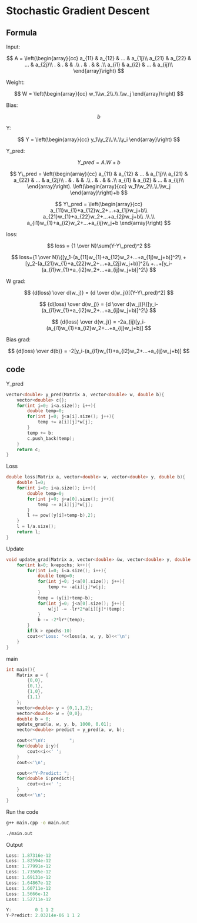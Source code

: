 # Stochastic Gradient Descent
## Formula
Input:

$$
A = \left(\begin{array}{cc}
a_{11} & a_{12} & ... & a_{1j}\\
a_{21} & a_{22} & ... & a_{2j}\\
. & . & & .\\
. & . & & .\\
a_{i1} & a_{i2} & ... & a_{ij}\\
\end{array}\right)
$$

Weight:

$$
W = \left(\begin{array}{cc}
w_1\\w_2\\.\\.\\w_j
\end{array}\right)
$$

Bias: 

$$b$$

Y:

$$
Y = \left(\begin{array}{cc}
y_1\\y_2\\.\\.\\y_i
\end{array}\right)
$$

Y_pred:

$$
Y\_pred = A.W+b
$$

$$
Y\_pred = \left(\begin{array}{cc}
a_{11} & a_{12} & ... & a_{1j}\\
a_{21} & a_{22} & ... & a_{2j}\\
. & . & & .\\
. & . & & .\\
a_{i1} & a_{i2} & ... & a_{ij}\\
\end{array}\right).
\left(\begin{array}{cc}
w_1\\w_2\\.\\.\\w_j
\end{array}\right)+b
$$

$$
Y\_pred = \left(\begin{array}{cc}
a_{11}w_{1}+a_{12}w_2+...+a_{1j}w_j+b\\
a_{21}w_{1}+a_{22}w_2+...+a_{2j}w_j+b\\
.\\.\\
a_{i1}w_{1}+a_{i2}w_2+...+a_{ij}w_j+b
\end{array}\right)
$$

loss:

$$
loss = {1 \over N}\sum(Y-Y\_pred)^2
$$

$$
loss={1 \over N}\{[y_1-(a_{11}w_{1}+a_{12}w_2+...+a_{1j}w_j+b)]^2\\
+[y_2-(a_{21}w_{1}+a_{22}w_2+...+a_{2j}w_j+b)]^2\\
+...+[y_i-(a_{i1}w_{1}+a_{i2}w_2+...+a_{ij}w_j+b)]^2\}
$$

W grad:

$$
{d(loss) \over d(w_j)} = {d \over d(w_j)}[(Y-Y\_pred)^2]
$$

$$
{d(loss) \over d(w_j)} = {d \over d(w_j)}\{[y_i-(a_{i1}w_{1}+a_{i2}w_2+...+a_{ij}w_j+b)]^2\}
$$

$$
{d(loss) \over d(w_j)} = -2a_{ij}[y_i-(a_{i1}w_{1}+a_{i2}w_2+...+a_{ij}w_j+b)]
$$

Bias grad:

$$
{d(loss) \over d(b)} = -2[y_i-(a_{i1}w_{1}+a_{i2}w_2+...+a_{ij}w_j+b)]
$$

## code
Y_pred
```c++
vector<double> y_pred(Matrix a, vector<double> w, double b){
    vector<double> c{};
    for(int i=0; i<a.size(); i++){
        double temp=0;
        for(int j=0; j<a[i].size(); j++){
            temp += a[i][j]*w[j];
        }
        temp += b;
        c.push_back(temp);
    }
    return c;
}
```
Loss
```c++
double loss(Matrix a, vector<double> w, vector<double> y, double b){
    double l=0;
    for(int i=0; i<a.size(); i++){
        double temp=0;
        for(int j=0; j<a[0].size(); j++){
            temp -= a[i][j]*w[j];
        }
        l += pow((y[i]+temp-b),2);
    }
    l = l/a.size();
    return l;
}
```
Update
```c++
void update_grad(Matrix a, vector<double> &w, vector<double> y, double &b, int epochs, double lr){
    for(int k=0; k<epochs; k++){
        for(int i=0; i<a.size(); i++){
            double temp=0;
            for(int j=0; j<a[0].size(); j++){
                temp += -a[i][j]*w[j];
            }
            temp = (y[i]+temp-b);
            for(int j=0; j<a[0].size(); j++){
                w[j] -= -lr*2*a[i][j]*(temp);
            }
            b -= -2*lr*(temp);
        }
        if(k > epochs-10)
        cout<<"Loss: "<<loss(a, w, y, b)<<'\n';
    }
}
```
main
```c++
int main(){
    Matrix a = {
        {0,0},
        {0,1},
        {1,0},
        {1,1}
    };
    vector<double> y = {0,1,1,2};
    vector<double> w = {0,0};
    double b = 0;
    update_grad(a, w, y, b, 1000, 0.01);
    vector<double> predict = y_pred(a, w, b);

    cout<<"\nY:         ";
    for(double i:y){
        cout<<i<<' ';
    }
    cout<<'\n';

    cout<<"Y-Predict: ";
    for(double i:predict){
        cout<<i<<' ';
    }
    cout<<'\n';
}
```
Run the code
```bash
g++ main.cpp -o main.out
```
```bash
./main.out
```
Output
```c++
Loss: 1.87316e-12
Loss: 1.82594e-12
Loss: 1.77991e-12
Loss: 1.73505e-12
Loss: 1.69131e-12
Loss: 1.64867e-12
Loss: 1.60711e-12
Loss: 1.5666e-12
Loss: 1.52711e-12

Y:         0 1 1 2 
Y-Predict: 2.03214e-06 1 1 2
```